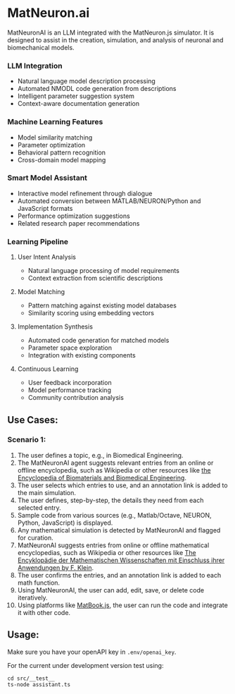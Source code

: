 # MatNeuron.ai

MatNeuronAI is an LLM integrated with the MatNeuron.js simulator. It is designed to assist in the creation, simulation, and analysis of neuronal and biomechanical models.

### LLM Integration
- Natural language model description processing
- Automated NMODL code generation from descriptions
- Intelligent parameter suggestion system
- Context-aware documentation generation

### Machine Learning Features
- Model similarity matching
- Parameter optimization
- Behavioral pattern recognition
- Cross-domain model mapping

### Smart Model Assistant
- Interactive model refinement through dialogue
- Automated conversion between MATLAB/NEURON/Python and JavaScript formats
- Performance optimization suggestions
- Related research paper recommendations

### Learning Pipeline
1. User Intent Analysis
   - Natural language processing of model requirements
   - Context extraction from scientific descriptions
   
2. Model Matching
   - Pattern matching against existing model databases
   - Similarity scoring using embedding vectors
   
3. Implementation Synthesis
   - Automated code generation for matched models
   - Parameter space exploration
   - Integration with existing components

4. Continuous Learning
   - User feedback incorporation
   - Model performance tracking
   - Community contribution analysis


## Use Cases:

### Scenario 1:

1. The user defines a topic, e.g., in Biomedical Engineering.
2. The MatNeuronAI agent suggests relevant entries from an online or offline encyclopedia, such as Wikipedia or other resources like [the Encyclopedia of Biomaterials and Biomedical Engineering](https://www.sciencedirect.com/book/9780128158024/encyclopedia-of-biomaterials-and-biomedical-engineering).
3. The user selects which entries to use, and an annotation link is added to the main simulation.
4. The user defines, step-by-step, the details they need from each selected entry.
5. Sample code from various sources (e.g., Matlab/Octave, NEURON, Python, JavaScript) is displayed.
6. Any mathematical simulation is detected by MatNeuronAI and flagged for curation.
7. MatNeuronAI suggests entries from online or offline mathematical encyclopedias, such as Wikipedia or other resources like [The Encyklopädie der Mathematischen Wissenschaften mit Einschluss ihrer Anwendungen by F. Klein](https://en.wikipedia.org/wiki/Klein%27s_Encyclopedia_of_Mathematical_Sciences).
8. The user confirms the entries, and an annotation link is added to each math function.
9. Using MatNeuronAI, the user can add, edit, save, or delete code iteratively.
10. Using platforms like [MatBook.js](https://github.com/vahidgh/MatBookjs), the user can run the code and integrate it with other code.


## Usage:

Make sure you have your openAPI key in `.env/openai_key`.

For the current under development version test using:

```
cd src/__test__
ts-node assistant.ts
```
